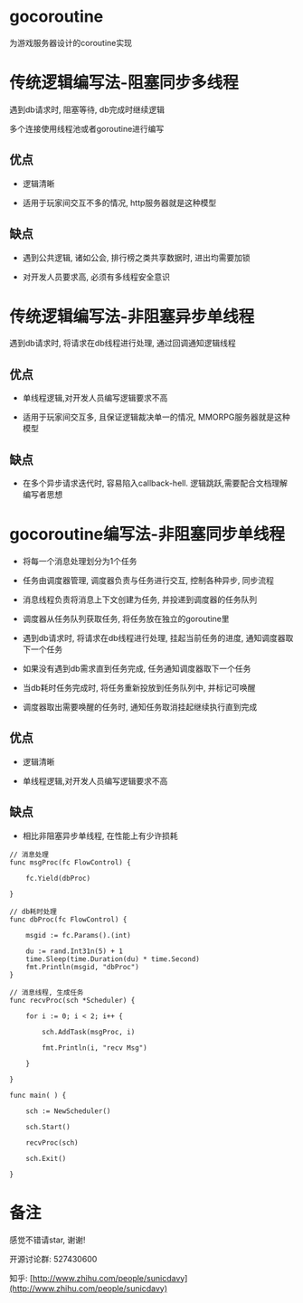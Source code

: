 # gocoroutine
为游戏服务器设计的coroutine实现

# 传统逻辑编写法-阻塞同步多线程

遇到db请求时, 阻塞等待, db完成时继续逻辑

多个连接使用线程池或者goroutine进行编写

## 优点

* 逻辑清晰

* 适用于玩家间交互不多的情况, http服务器就是这种模型

## 缺点

* 遇到公共逻辑, 诸如公会, 排行榜之类共享数据时, 进出均需要加锁

* 对开发人员要求高, 必须有多线程安全意识


# 传统逻辑编写法-非阻塞异步单线程

遇到db请求时, 将请求在db线程进行处理, 通过回调通知逻辑线程

## 优点

* 单线程逻辑,对开发人员编写逻辑要求不高

* 适用于玩家间交互多, 且保证逻辑裁决单一的情况, MMORPG服务器就是这种模型

## 缺点

* 在多个异步请求迭代时, 容易陷入callback-hell. 逻辑跳跃,需要配合文档理解编写者思想


# gocoroutine编写法-非阻塞同步单线程

* 将每一个消息处理划分为1个任务

* 任务由调度器管理, 调度器负责与任务进行交互, 控制各种异步, 同步流程

* 消息线程负责将消息上下文创建为任务, 并投递到调度器的任务队列

* 调度器从任务队列获取任务, 将任务放在独立的goroutine里

* 遇到db请求时, 将请求在db线程进行处理, 挂起当前任务的进度, 通知调度器取下一个任务

* 如果没有遇到db需求直到任务完成, 任务通知调度器取下一个任务

* 当db耗时任务完成时, 将任务重新投放到任务队列中, 并标记可唤醒

* 调度器取出需要唤醒的任务时, 通知任务取消挂起继续执行直到完成

## 优点

* 逻辑清晰

* 单线程逻辑,对开发人员编写逻辑要求不高

## 缺点

* 相比非阻塞异步单线程, 在性能上有少许损耗

```golang
// 消息处理
func msgProc(fc FlowControl) {

	fc.Yield(dbProc)

}

// db耗时处理
func dbProc(fc FlowControl) {

	msgid := fc.Params().(int)

	du := rand.Int31n(5) + 1
	time.Sleep(time.Duration(du) * time.Second)
	fmt.Println(msgid, "dbProc")
}

// 消息线程, 生成任务
func recvProc(sch *Scheduler) {

	for i := 0; i < 2; i++ {

		sch.AddTask(msgProc, i)

		fmt.Println(i, "recv Msg")

	}

}

func main( ) {

	sch := NewScheduler()

	sch.Start()

	recvProc(sch)

	sch.Exit()

}

```


# 备注

感觉不错请star, 谢谢!

开源讨论群: 527430600

知乎: [http://www.zhihu.com/people/sunicdavy](http://www.zhihu.com/people/sunicdavy)

